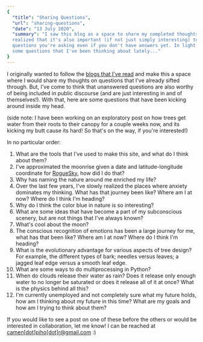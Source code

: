 ```yaml
---
{
  "title": "Sharing Questions",
  "url": "sharing-questions",
  "date": "13 July 2020",
  "summary": "I saw this blog as a space to share my completed thoughts, but I've
  realized that it's also important (if not just simply interesting) to share the
  questions you're asking even if you don't have answers yet. In light of that, here are
  some questions that I've been thinking about lately..."
}
---
```

I originally wanted to follow the
[blogs that I've read](https://www.camenpiho.com/recommendations?search=blog) and make
this a space where I would share my thoughts on questions that I've already sifted
through. But, I've come to think that unanswered questions are also worthy of being included in
public discourse (and are just interesting in and of themselves!). With that, here are
some questions that have been kicking around inside my head.

(side note: I have been working on an exploratory post on how trees get water from their
roots to their canopy for a couple weeks now, and its kicking my butt cause its hard! So
that's on the way, if you're interested!)

In no particular order:

1. What are the tools that I've used to make this site, and what do I think about them?
1. I've approximated the moonrise given a date and latitude-longitude coordinate for
   [RogueSky](https://www.camenpiho.com/rogue-sky), how did I do that?
1. Why has naming the nature around me enriched my life?
1. Over the last few years, I've slowly realized the places where anxiety dominates my
   thinking. What has that journey been like? Where am I at now? Where do I think I'm
   heading?
1. Why do I think the color blue in nature is so interesting?
1. What are some ideas that have become a part of my subconscious scenery, but are not
   things that I've always known?
1. What's cool about the moon?
1. The conscious recognition of emotions has been a large journey for me, what has that
   been like? Where am I at now? Where do I think I'm heading?
1. What is the evolutionary advantage for various aspects of tree design? For example, the
   different types of bark; needles versus leaves; a jagged leaf edge versus a smooth leaf
   edge.
1. What are some ways to do multiprocessing in Python?
1. When do clouds release their water as rain? Does it release only enough water to no
   longer be saturated or does it release all of it at once? What is the physics behind
   all this?
1. I'm currently unemployed and not completely sure what my future holds, how am I
   thinking about my future in this time? What are my goals and how am I trying to think
   about them?

If you would like to see a post on one of these before the others or would be interested in
collaboration, let me know! I can be reached at
[camen[dot]piho[dot]r@gmail.com](mailto:camen.piho.r@gmail.com) :)
